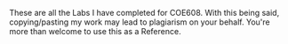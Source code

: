 These are all the Labs I have completed for COE608. With this being said, copying/pasting my work may lead to plagiarism on your behalf. You're more than welcome to use this as a Reference.
